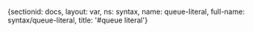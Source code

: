 {sectionid: docs, layout: var, ns: syntax, name: queue-literal, full-name: syntax/queue-literal,
  title: '#queue literal'}
